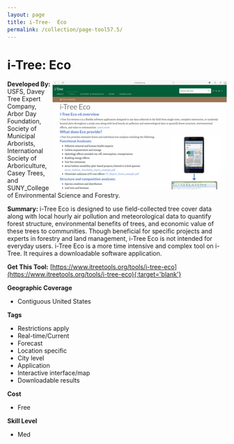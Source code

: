 ```yaml
---
layout: page
title: i-Tree-  Eco
permalink: /collection/page-tool57.5/
---
```

# i-Tree:  Eco

<img src="/images/scaled_250_400/TOOLID_57.5_ScreenCapture-1.png" style="max-height:250px;max-width:400;" align="right"/>

**Developed By:** USFS, Davey Tree Expert Company, Arbor Day Foundation, Society of Municipal Arborists, International Society of Arboriculture, Casey Trees, and SUNY_College of Environmental Science and Forestry.

**Summary:** i-Tree Eco is designed to use field-collected tree cover data along with local hourly air pollution and meteorological data to quantify forest structure, environmental benefits of trees, and economic value of these trees to communities. Though beneficial for specific projects and experts in forestry and land management, i-Tree Eco is not intended for everyday users. i-Tree Eco is a more time intensive and complex tool on i-Tree. It requires a downloadable software application.

**Get This Tool:** [https://www.itreetools.org/tools/i-tree-eco](https://www.itreetools.org/tools/i-tree-eco){:target='blank'}

**Geographic Coverage**

* Contiguous United States

**Tags**

*  Restrictions apply
*  Real-time/Current
*  Forecast
*  Location specific
*  City level
*  Application
*  Interactive interface/map
*  Downloadable results

**Cost**

* Free

**Skill Level**

* Med
